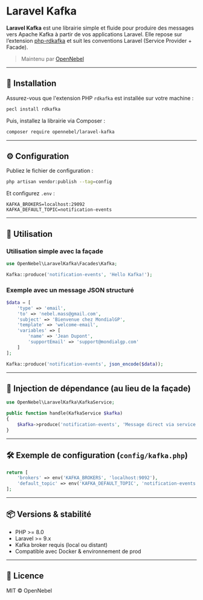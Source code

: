 # Laravel Kafka

**Laravel Kafka** est une librairie simple et fluide pour produire des messages vers Apache Kafka à partir de vos applications Laravel. Elle repose sur l’extension [php-rdkafka](https://github.com/arnaud-lb/php-rdkafka) et suit les conventions Laravel (Service Provider + Facade).

> Maintenu par [OpenNebel](https://github.com/opennebel)

---

## 🚀 Installation

Assurez-vous que l'extension PHP `rdkafka` est installée sur votre machine :

```bash
pecl install rdkafka
````

Puis, installez la librairie via Composer :

```bash
composer require opennebel/laravel-kafka
```

---

## ⚙️ Configuration

Publiez le fichier de configuration :

```bash
php artisan vendor:publish --tag=config
```

Et configurez `.env` :

```env
KAFKA_BROKERS=localhost:29092
KAFKA_DEFAULT_TOPIC=notification-events
```

---

## 🧪 Utilisation

### Utilisation simple avec la façade

```php
use OpenNebel\LaravelKafka\Facades\Kafka;

Kafka::produce('notification-events', 'Hello Kafka!');
```

### Exemple avec un message JSON structuré

```php
$data = [
    'type' => 'email',
    'to' => 'nebel.mass@gmail.com',
    'subject' => 'Bienvenue chez MondialGP',
    'template' => 'welcome-email',
    'variables' => [
        'name' => 'Jean Dupont',
        'supportEmail' => 'support@mondialgp.com'
    ]
];

Kafka::produce('notification-events', json_encode($data));
```

---

## 🧩 Injection de dépendance (au lieu de la façade)

```php
use OpenNebel\LaravelKafka\KafkaService;

public function handle(KafkaService $kafka)
{
    $kafka->produce('notification-events', 'Message direct via service');
}
```

---

## 🛠 Exemple de configuration (`config/kafka.php`)

```php
return [
    'brokers' => env('KAFKA_BROKERS', 'localhost:9092'),
    'default_topic' => env('KAFKA_DEFAULT_TOPIC', 'notification-events'),
];
```

---

## 📦 Versions & stabilité

* PHP >= 8.0
* Laravel >= 9.x
* Kafka broker requis (local ou distant)
* Compatible avec Docker & environnement de prod

---

## 📄 Licence

MIT © OpenNebel

